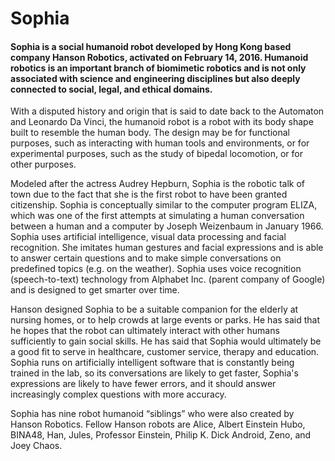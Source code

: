 # Sophia 

#### Sophia is a social humanoid robot developed by Hong Kong based company Hanson Robotics, activated on February 14, 2016. Humanoid robotics is an important branch of biomimetic robotics and is not only associated with science and engineering disciplines but also deeply connected to social, legal, and ethical domains.

With a disputed history and origin that is said to date back to the Automaton and Leonardo Da Vinci, the humanoid robot is a robot with its body shape built to resemble the human body. The design may be for functional purposes, such as interacting with human tools and environments, or for experimental purposes, such as the study of bipedal locomotion, or for other purposes.

Modeled after the actress Audrey Hepburn, Sophia is the robotic talk of town due to the fact that she is the first robot to have been granted citizenship. Sophia is conceptually similar to the computer program ELIZA, which was one of the first attempts at simulating a human conversation between a human and a computer by Joseph Weizenbaum in January 1966. Sophia uses artificial intelligence, visual data processing and facial recognition. She imitates human gestures and facial expressions and is able to answer certain questions and to make simple conversations on predefined topics (e.g. on the weather). Sophia uses voice recognition (speech-to-text) technology from Alphabet Inc. (parent company of Google) and is designed
to get smarter over time.

Hanson designed Sophia to be a suitable companion for the elderly at nursing homes,
or to help crowds at large events or parks. He has said that he hopes that the robot can ultimately interact with other humans sufficiently to gain social skills. He has said that Sophia would ultimately be a good fit to serve in healthcare, customer service, therapy and education. Sophia runs on artificially intelligent software that is constantly being trained in the lab, so its conversations are likely to get faster, Sophia's expressions are likely to have fewer errors, and it should answer increasingly complex questions with more accuracy.

Sophia has nine robot humanoid “siblings” who were also created by Hanson Robotics. Fellow Hanson robots are Alice, Albert Einstein Hubo, BINA48, Han, Jules, Professor Einstein, Philip K. Dick Android, Zeno, and Joey Chaos.
